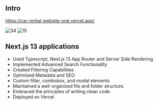 ##  Intro
https://car-rental-website-one.vercel.app/

![34](https://github.com/yestinlin/carRental-website/assets/36983969/95076823-698c-40c0-839a-fa635b3dbdce)
![15](https://github.com/yestinlin/carRental-website/assets/36983969/350dd160-b8af-4396-a57b-1518927a3b20)

##  Next.js 13 applications

- Used Typescript, Next.js 13 App Router and Server Side Rendering
- Implemented Advanced Search Functionality
- Created Filtering Capabilities
- Optimized Metadata and SEO
- Custom filter, combobox, and modal elements
- Maintained a well-organized file and folder structure.
- Embraced the principles of writing clean code.
- Deployed on Vercel
